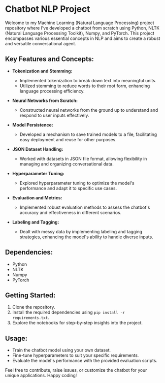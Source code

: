 # Chatbot NLP Project
Welcome to my Machine Learning (Natural Language Processing) project repository where I've developed a chatbot from scratch using Python, NLTK (Natural Language Processing Toolkit), Numpy, and PyTorch. This project encompasses various essential concepts in NLP and aims to create a robust and versatile conversational agent.

## Key Features and Concepts:

- **Tokenization and Stemming:**
  - Implemented tokenization to break down text into meaningful units.
  - Utilized stemming to reduce words to their root form, enhancing language processing efficiency.

- **Neural Networks from Scratch:**
  - Constructed neural networks from the ground up to understand and respond to user inputs effectively.

- **Model Persistence:**
  - Developed a mechanism to save trained models to a file, facilitating easy deployment and reuse for other purposes.

- **JSON Dataset Handling:**
  - Worked with datasets in JSON file format, allowing flexibility in managing and organizing conversational data.

- **Hyperparameter Tuning:**
  - Explored hyperparameter tuning to optimize the model's performance and adapt it to specific use cases.

- **Evaluation and Metrics:**
  - Implemented robust evaluation methods to assess the chatbot's accuracy and effectiveness in different scenarios.

- **Labeling and Tagging:**
  - Dealt with messy data by implementing labeling and tagging strategies, enhancing the model's ability to handle diverse inputs.

## Dependencies:

- Python
- NLTK
- Numpy
- PyTorch

## Getting Started:

1. Clone the repository.
2. Install the required dependencies using `pip install -r requirements.txt`.
3. Explore the notebooks for step-by-step insights into the project.

## Usage:

- Train the chatbot model using your own dataset.
- Fine-tune hyperparameters to suit your specific requirements.
- Evaluate the model's performance with the provided evaluation scripts.

Feel free to contribute, raise issues, or customize the chatbot for your unique applications. Happy coding!
